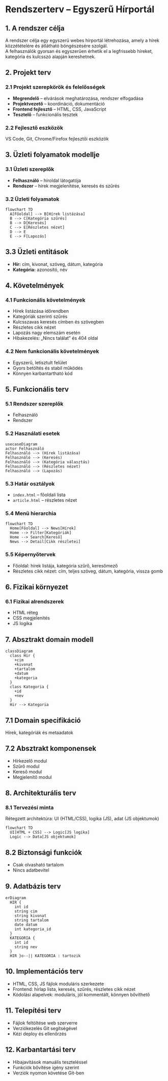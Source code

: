 # Rendszerterv – Egyszerű Hírportál

## 1. A rendszer célja

A rendszer célja egy egyszerű webes hírportál létrehozása, amely a hírek közzétételére és átlátható böngészésére szolgál.  
A felhasználók gyorsan és egyszerűen érhetik el a legfrissebb híreket, kategória és kulcsszó alapján kereshetnek.

## 2. Projekt terv

### 2.1 Projekt szerepkörök és felelősségek

- **Megrendelő** – elvárások meghatározása, rendszer elfogadása  
- **Projektvezető** – koordináció, dokumentáció  
- **Frontend fejlesztő** – HTML, CSS, JavaScript  
- **Tesztelő** – funkcionális tesztek  

### 2.2 Fejlesztő eszközök

VS Code, Git, Chrome/Firefox fejlesztői eszközök

## 3. Üzleti folyamatok modellje

### 3.1 Üzleti szereplők

- **Felhasználó** – híroldal látogatója  
- **Rendszer** – hírek megjelenítése, keresés és szűrés  

### 3.2 Üzleti folyamatok

```mermaid
flowchart TD
  A[Főoldal] --> B[Hírek listázása]
  B --> C[Kategória szűrés]
  B --> D[Keresés]
  C --> E[Részletes nézet]
  D --> E
  E --> F[Lapozás]
```

## 3.3 Üzleti entitások

- **Hír:** cím, kivonat, szöveg, dátum, kategória  
- **Kategória:** azonosító, név  

## 4. Követelmények

### 4.1 Funkcionális követelmények

- Hírek listázása időrendben  
- Kategóriák szerinti szűrés  
- Kulcsszavas keresés címben és szövegben  
- Részletes cikk nézet  
- Lapozás nagy elemszám esetén  
- Hibakezelés: „Nincs találat” és 404 oldal  

### 4.2 Nem funkcionális követelmények

- Egyszerű, letisztult felület  
- Gyors betöltés és stabil működés  
- Könnyen karbantartható kód  

## 5. Funkcionális terv

### 5.1 Rendszer szereplők

- Felhasználó  
- Rendszer  

### 5.2 Használati esetek

```mermaid
usecaseDiagram
actor Felhasználó
Felhasználó --> (Hírek listázása)
Felhasználó --> (Keresés)
Felhasználó --> (Kategória választás)
Felhasználó --> (Részletes nézet)
Felhasználó --> (Lapozás)
```

### 5.3 Határ osztályok

- `index.html` – főoldali lista  
- `article.html` – részletes nézet  

### 5.4 Menü hierarchia

```mermaid
flowchart TD
  Home[Főoldal] --> News[Hírek]
  Home --> Filter[Kategóriák]
  Home --> Search[Kereső]
  News --> Detail[Cikk részletei]
```

### 5.5 Képernyőtervek

- Főoldal: hírek listája, kategória szűrő, keresőmező  
- Részletes cikk nézet: cím, teljes szöveg, dátum, kategória, vissza gomb  

## 6. Fizikai környezet

### 6.1 Fizikai alrendszerek

- HTML réteg  
- CSS megjelenítés  
- JS logika  

## 7. Absztrakt domain modell

```mermaid
classDiagram
  class Hir {
    +cim
    +kivonat
    +tartalom
    +datum
    +kategoria
  }
  class Kategoria {
    +id
    +nev
  }
  Hir --> Kategoria
```

## 7.1 Domain specifikáció

Hírek, kategóriák és metaadatok

## 7.2 Absztrakt komponensek

- Hírkezelő modul  
- Szűrő modul  
- Kereső modul  
- Megjelenítő modul  

## 8. Architekturális terv

### 8.1 Tervezési minta

Rétegzett architektúra: UI (HTML/CSS), logika (JS), adat (JS objektumok)

```mermaid
flowchart TD
  UI[HTML + CSS] --> Logic[JS logika]
  Logic --> Data[JS objektumok]
```

## 8.2 Biztonsági funkciók

- Csak olvasható tartalom  
- Nincs adatbevitel  

## 9. Adatbázis terv

```mermaid
erDiagram
  HIR {
    int id
    string cim
    string kivonat
    string tartalom
    date datum
    int kategoria_id
  }
  KATEGORIA {
    int id
    string nev
  }
  HIR }o--|| KATEGORIA : tartozik
```

## 10. Implementációs terv

- HTML, CSS, JS fájlok moduláris szerkezete  
- Frontend: hírlap lista, keresés, szűrés, részletes cikk nézet  
- Kódolási alapelvek: moduláris, jól kommentált, könnyen bővíthető  

## 11. Telepítési terv

- Fájlok feltöltése web szerverre  
- Verziókezelés Git segítségével  
- Kézi deploy és ellenőrzés  

## 12. Karbantartási terv

- Hibajavítások manuális teszteléssel  
- Funkciók bővítése igény szerint  
- Verziók nyomon követése Git-ben  